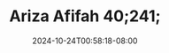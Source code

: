 --- 
title: "Ariza Afifah 40;241;"
description: "streaming bokeh Ariza Afifah 40;241; instagram   new"
date: 2024-10-24T00:58:18-08:00
file_code: "jpd7gwtl1hxk"
draft: false
cover: "v4pzvc5vi0hfilec.jpg"
tags: ["Ariza", "Afifah", "bokep-indo", "bokep-viral", "bokep-ig"]
length: 133
fld_id: "1482698"
foldername: "Ariza rafifa"
categories: ["Ariza rafifa"]
views: 0
---